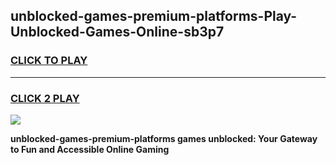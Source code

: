 
## unblocked-games-premium-platforms-Play-Unblocked-Games-Online-sb3p7
<h3>
<a href="https://premium76.site?title=unblocked-games-premium-platforms&ref=24A">CLICK TO PLAY</a></h3>
<hr>

<h3>
<a href="https://premium76.site?title=unblocked-games-premium-platforms&ref=24A">CLICK 2 PLAY</a>
  
</h3>

<a href="https://premium76.site?title=unblocked-games-premium-platforms&ref=24A"><img src="https://clearcache.store/games.png"></a>


**unblocked-games-premium-platforms games unblocked: Your Gateway to Fun and Accessible Online Gaming**
